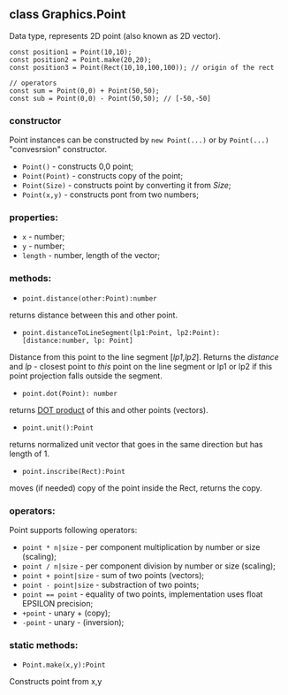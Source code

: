 ## class Graphics.Point

Data type, represents 2D point (also known as 2D vector).

```JS
const position1 = Point(10,10);
const position2 = Point.make(20,20); 
const position3 = Point(Rect(10,10,100,100)); // origin of the rect

// operators
const sum = Point(0,0) + Point(50,50); 
const sub = Point(0,0) - Point(50,50); // [-50,-50]
```

### constructor

Point instances can be constructed by `new Point(...)` or by `Point(...)` "convesrsion" constructor. 

* `Point()`  - constructs 0,0 point;
* `Point(Point)`  - constructs copy of the point;
* `Point(Size)`  - constructs point by converting it from _Size_;
* `Point(x,y)`  - constructs pont from two numbers;

### properties:

* `x` - number;
* `y` - number;
* `length` - number, length of the vector;


### methods:

* `point.distance(other:Point):number` 

returns distance between this and other point. 

* `point.distanceToLineSegment(lp1:Point, lp2:Point): [distance:number, lp: Point]`

Distance from this point to the line segment [_lp1_,_lp2_]. Returns the _distance_ and _lp_ - closest point to _this_ point on the line segment or lp1 or lp2 if this point projection falls outside the segment.


* `point.dot(Point): number`

returns [DOT product](https://www.mathsisfun.com/algebra/vectors-dot-product.html) of this and other points (vectors).

* `point.unit():Point`

returns normalized unit vector that goes in the same direction but has length of 1.

* `point.inscribe(Rect):Point`

moves (if needed) copy of the point inside the Rect, returns the copy.

### operators:

Point supports following operators:

* `point * n|size` - per component multiplication by number or size (scaling);
* `point / n|size` - per component division by number or size (scaling); 
* `point + point|size` - sum of two points (vectors);
* `point - point|size` - substraction of two points;
* `point == point` - equality of two points, implementation uses float EPSILON precision;
* `+point` - unary + (copy);
* `-point` - unary - (inversion);

### static methods:

 * `Point.make(x,y):Point`
 
Constructs point from x,y

